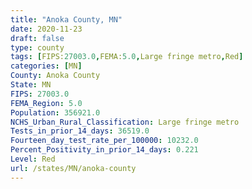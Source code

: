 ```yaml
---
title: "Anoka County, MN"
date: 2020-11-23
draft: false
type: county
tags: [FIPS:27003.0,FEMA:5.0,Large fringe metro,Red]
categories: [MN]
County: Anoka County
State: MN
FIPS: 27003.0
FEMA_Region: 5.0
Population: 356921.0
NCHS_Urban_Rural_Classification: Large fringe metro
Tests_in_prior_14_days: 36519.0
Fourteen_day_test_rate_per_100000: 10232.0
Percent_Positivity_in_prior_14_days: 0.221
Level: Red
url: /states/MN/anoka-county
---
```



